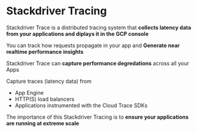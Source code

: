 # Stackdriver Tracing

Stackdriver Trace is a distributed tracing system that **collects latency data from your applications and diplays it in the GCP console**

You can track how requests propagate in your app and **Generate near realtime performance insights**

Stackdriver Trace can **capture performance degredations** across all your Apps

Capture traces (latency data) from
- App Engine
- HTTP(S) load balancers
- Applications instrumented with the Cloud Trace SDKs

The importance of this Stackdriver Tracing is to **ensure your applications are running at extreme scale**
